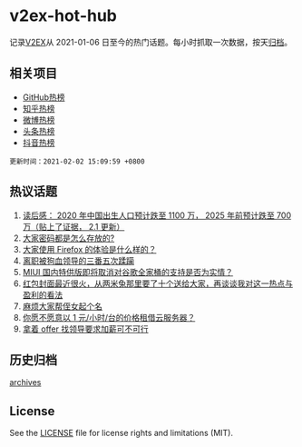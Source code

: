 # v2ex-hot-hub

 记录[V2EX](https://www.v2ex.com/)从 2021-01-06 日至今的热门话题。每小时抓取一次数据，按天[归档](archives)。
 
 ## 相关项目

- [GitHub热榜](https://github.com/lonnyzhang423/github-hot-hub)
- [知乎热榜](https://github.com/lonnyzhang423/zhihu-hot-hub)
- [微博热榜](https://github.com/lonnyzhang423/weibo-hot-hub)
- [头条热榜](https://github.com/lonnyzhang423/toutiao-hot-hub)
- [抖音热榜](https://github.com/lonnyzhang423/douyin-hot-hub)


 `更新时间：2021-02-02 15:09:59 +0800`

## 热议话题

1. [读后感： 2020 年中国出生人口预计跌至 1100 万， 2025 年前预计跌至 700 万（贴上了证据， 2.1 更新）](https://www.v2ex.com/t/750565)
1. [大家密码都是怎么存放的?](https://www.v2ex.com/t/750508)
1. [大家使用 Firefox 的体验是什么样的？](https://www.v2ex.com/t/750430)
1. [离职被狗血领导的三番五次蹂躏](https://www.v2ex.com/t/750416)
1. [MIUI 国内特供版即将取消对谷歌全家桶的支持是否为实情？](https://www.v2ex.com/t/750498)
1. [红包封面最近很火，从两米兔那里要了十个送给大家，再谈谈我对这一热点与盈利的看法](https://www.v2ex.com/t/750450)
1. [麻烦大家帮侄女起个名](https://www.v2ex.com/t/750409)
1. [你愿不愿意以 1 元/小时/台的价格租借云服务器？](https://www.v2ex.com/t/750375)
1. [拿着 offer 找领导要求加薪可不可行](https://www.v2ex.com/t/750376)

## 历史归档

[archives](archives)

## License

See the [LICENSE](LICENSE) file for license rights and limitations (MIT).
